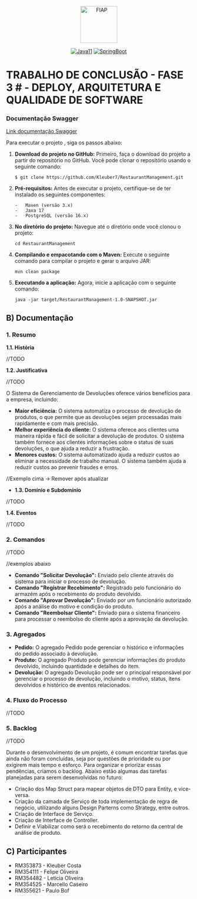 <div align="center">
<a href="https://www.fiap.com.br" target="_blank">
    <img src="https://on.fiap.com.br/theme/fiap/postech/pos-tech.png" height="100px" alt="FIAP" class="center"/>
</a>

[![Java11](https://img.shields.io/badge/devel-Java-brightgreen)](https://docs.oracle.com/en/java/javase/11)
[![SpringBoot](https://img.shields.io/badge/framework-SpringBoot-brightgreen)](https://docs.spring.io/spring-boot/docs/current/reference/htmlsingle)
</div>

# TRABALHO DE CONCLUSÃO - FASE 3 # - DEPLOY, ARQUITETURA E QUALIDADE DE SOFTWARE


### Documentação Swagger

[Link documentação Swagger](http://localhost:8080/swagger-ui/index.html)


Para executar o projeto , siga os passos abaixo:
1.  **Download do projeto no GitHub:**  Primeiro, faça o download do projeto a partir do repositório no GitHub. Você pode clonar o repositório usando o seguinte comando:

    ```shell
    $ git clone https://github.com/Kleuber7/RestaurantManagement.git
    ```
4.  **Pré-requisitos:**  Antes de executar o projeto, certifique-se de ter instalado os seguintes componentes:
    ```shell  
    -   Maven (versão 3.x)
    -   Java 17
    -   PostgreSQL (versão 16.x)
     ```
5.  **No diretório do projeto:**  Navegue até o diretório onde você clonou o projeto:
    ```shell
    cd RestaurantManagement
    ```
6.  **Compilando e empacotando com o Maven:**  Execute o seguinte comando para compilar o projeto e gerar o arquivo JAR:
    ```shell
    mvn clean package
    ```
8.  **Executando a aplicação:**  Agora, inicie a aplicação com o seguinte comando:
    ```shell
    java -jar target/RestaurantManagement-1.0-SNAPSHOT.jar
    ```
## B) Documentação

### 1. Resumo

**1.1. História**

//TODO

**1.2. Justificativa**

//TODO

O Sistema de Gerenciamento de Devoluções oferece vários benefícios para a empresa, incluindo:

-   **Maior eficiência:** O sistema automatiza o processo de devolução de produtos, o que permite que as devoluções sejam processadas mais rapidamente e com mais precisão.
-   **Melhor experiência do cliente:** O sistema oferece aos clientes uma maneira rápida e fácil de solicitar a devolução de produtos. O sistema também fornece aos clientes informações sobre o status de suas devoluções, o que ajuda a reduzir a frustração.
-   **Menores custos:** O sistema automatizado ajuda a reduzir custos ao eliminar a necessidade de trabalho manual. O sistema também ajuda a reduzir custos ao prevenir fraudes e erros.

//Exemplo cima -> Remover após atualizar


- **1.3. Domínio e Subdomínio**

//TODO


**1.4. Eventos**

//TODO

### 2. Comandos

//TODO

//exemplos abaixo

-   **Comando "Solicitar Devolução":** Enviado pelo cliente através do sistema para iniciar o processo de devolução.
-   **Comando "Registrar Recebimento":** Registrado pelo funcionário do armazém após o recebimento do produto devolvido.
-   **Comando "Aprovar Devolução":** Enviado por um funcionário autorizado após a análise do motivo e condição do produto.
-   **Comando "Reembolsar Cliente":** Enviado para o sistema financeiro para processar o reembolso do cliente após a aprovação da devolução.

###  3. Agregados

-   **Pedido:** O agregado Pedido pode gerenciar o histórico e informações do pedido associado à devolução.
-   **Produto:** O agregado Produto pode gerenciar informações do produto devolvido, incluindo quantidade e detalhes do item.
-   **Devolução:** O agregado Devolução pode ser o principal responsável por gerenciar o processo de devolução, incluindo o motivo, status, itens devolvidos e histórico de eventos relacionados.

###  4. Fluxo do Processo

//TODO


###  5. Backlog

//TODO

Durante o desenvolvimento de um projeto, é comum encontrar tarefas que ainda não foram concluídas, seja por questões de prioridade ou por exigirem mais tempo e esforço. Para organizar e priorizar essas pendências, criamos o backlog. Abaixo estão algumas das tarefas planejadas para serem desenvolvidas no futuro:

-   Criação dos Map Struct para mapear objetos de DTO para Entity, e vice-versa.
-   Criação da camada de Serviço de toda implementação de regra de negócio, utilizando alguns Design Parterns como Strategy, entre outros.
-   Criação de Interface de Serviço.
-   Criação de Interface de Controller.
-   Definir e Viabilizar como será o recebimento do retorno da central de análise de produto.

## C) Participantes

-   RM353873 - Kleuber Costa
-   RM354111 - Felipe Oliveira
-   RM354482 - Letícia Oliveira
-   RM354525 - Marcello Caseiro
-   RM355621 - Paulo Bof
